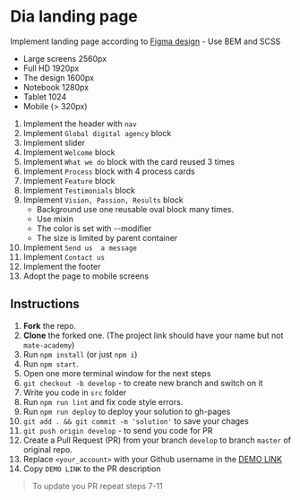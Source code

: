 # Dia landing page
Implement landing page according to [Figma design](https://www.figma.com/file/TiG0XgRHTyKpqwweVly9gx/Dia-Copy?node-id=8%3A292) - Use BEM and SCSS
- Large screens 2560px
- Full HD 1920px
- The design 1600px
- Notebook 1280px
- Tablet 1024
- Mobile (> 320px)

1. Implement the header with `nav`
1. Implement `Global digital agency` block
1. Implement slider
1. Implement `Welcome` block
1. Implement `What we do` block with the card reused 3 times
1. Implement `Process` block with 4 process cards
1. Implement `Feature` block
1. Implement `Testimonials` block
1. Implement `Vision, Passion, Results` block
    - Background use one reusable oval block many times.
    - Use mixin
    - The color is set with --modifier
    - The size is limited by parent container
1. Implement `Send us  a message`
1. Implement `Contact us`
1. Implement the footer
1. Adopt the page to mobile screens

## Instructions
1. **Fork** the repo.
2. **Clone** the forked one. (The project link should have your name but not `mate-academy`)
3. Run `npm install` (or just `npm i`)
4. Run `npm start`.
5. Open one more terminal window for the next steps
6. `git checkout -b develop` - to create new branch and switch on it
7. Write you code in `src` folder
8. Run `npm run lint` and fix code style errors.
9. Run `npm run deploy` to deploy your solution to gh-pages
10. `git add . && git commit -m 'solution'` to save your chages
11. `git push origin develop` - to send you code for PR
12. Create a Pull Request (PR) from your branch `develop` to branch `master` of original repo.
13. Replace `<your_account>` with your Github username in the
  [DEMO LINK](https://vmishchenko.github.io/layout_dia/)
14. Copy `DEMO LINK` to the PR description

> To update you PR repeat steps 7-11

